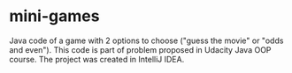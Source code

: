# mini-games
Java code of a game with 2 options to choose ("guess the movie" or "odds and even"). This code is part of problem proposed in Udacity Java OOP course. The project was created in IntelliJ IDEA.

